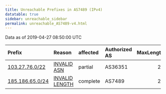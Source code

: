 ```yaml
---
title: Unreachable Prefixes in AS7489 (IPv4)
datatable: true
sidebar: unreachable_sidebar
permalink: unreachable_AS7489-v4.html
---
```


Data as of 2019-04-27 08:50:00 UTC


<div class="datatable-begin"></div>

| Prefix                                                   | Reason                                                                                                   | affected   | Authorized AS   |   MaxLength | Anchor                                         |   unreachable /24s |
|:---------------------------------------------------------|:---------------------------------------------------------------------------------------------------------|:-----------|:----------------|------------:|:-----------------------------------------------|-------------------:|
| [103.27.76.0/22](https://stat.ripe.net/103.27.76.0/22)   | [INVALID ASN](https://rpki-validator.ripe.net/announcement-preview?asn=AS7489&prefix=103.27.76.0/22)     | partial    | AS36351         |          22 | [APNIC](unreachable_APNIC_RPKI_Root-v4.html)   |                  4 |
| [185.186.65.0/24](https://stat.ripe.net/185.186.65.0/24) | [INVALID LENGTH](https://rpki-validator.ripe.net/announcement-preview?asn=AS7489&prefix=185.186.65.0/24) | complete   | AS7489          |          22 | [RIPE](unreachable_RIPE_NCC_RPKI_Root-v4.html) |                  1 |

<div class="datatable-end"></div>